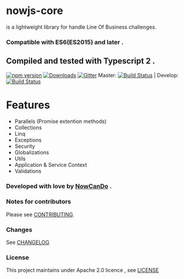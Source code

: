 # **nowjs-core** 
is a lightweight library for handle Line Of Business challenges.

### Compatible with ES6(ES2015) and later .
## Compiled and tested with Typescript 2 .
 
 [![npm version](https://badge.fury.io/js/nowjs-core.svg)](https://www.npmjs.com/package/nowjs-core)
 [![Downloads](https://img.shields.io/npm/dm/nowjs-core.svg)](https://www.npmjs.com/package/nowjs-core)
 [![Gitter](https://badges.gitter.im/nowcando/nowjs-core.svg)](https://gitter.im/nowcando/nowjs-core?utm_source=badge&utm_medium=badge&utm_campaign=pr-badge) 
 Master: [![Build Status](https://travis-ci.org/nowcando/nowjs-core.svg?branch=master)](https://travis-ci.org/nowcando/nowjs-core) |  Develop: [![Build Status](https://travis-ci.org/nowcando/nowjs-core.svg?branch=develop)](https://travis-ci.org/nowcando/nowjs-core)

 # Features

 - Parallels (Promise extention methods)
 - Collections
 - Linq
 - Exceptions
 - Security
 - Globalizations
 - Utils
 - Application & Service Context
 - Validations
 

### Developed with love by [NowCanDo](http://www.nowcando.com)  .

### Notes for contributors

Please see [CONTRIBUTING](./CONTRIBUTING.md).

### Changes

See [CHANGELOG](./CHANGELOG.md)
   
### License   
This project maintains under Apache 2.0 licence , see [LICENSE](./LICENSE.md) 